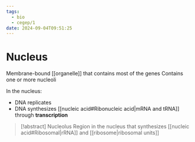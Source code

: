 ```yaml
---
tags:
  - bio
  - cegep/1
date: 2024-09-04T09:51:25
---
```


# Nucleus

Membrane-bound [[organelle]] that contains most of the genes
Contains one or more nucleoli

In the nucleus:

- DNA replicates
- DNA synthesizes [[nucleic acid#Ribonucleic acid|mRNA and tRNA]] through **transcription**

> [!abstract] Nucleolus
> Region in the nucleus that synthesizes [[nucleic acid#Ribosomal|rRNA]] and [[ribosome|ribosomal units]]